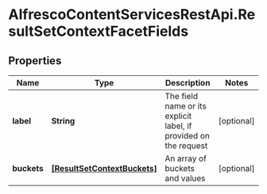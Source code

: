 # AlfrescoContentServicesRestApi.ResultSetContextFacetFields

## Properties
Name | Type | Description | Notes
------------ | ------------- | ------------- | -------------
**label** | **String** | The field name or its explicit label, if provided on the request | [optional] 
**buckets** | [**[ResultSetContextBuckets]**](ResultSetContextBuckets.md) | An array of buckets and values | [optional] 


